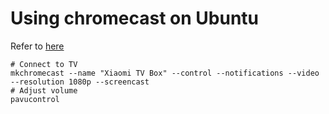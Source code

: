 # Using chromecast on Ubuntu

Refer to [here](https://askubuntu.com/questions/1379207/cast-the-entire-desktop-with-chromecast)

```shell
# Connect to TV
mkchromecast --name "Xiaomi TV Box" --control --notifications --video --resolution 1080p --screencast
# Adjust volume
pavucontrol
```

